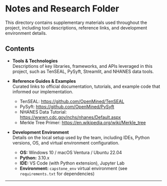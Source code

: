 # Notes and Research Folder

This directory contains supplementary materials used throughout the project, including tool descriptions, reference links, and development environment details.

## Contents

- **Tools & Technologies**  
  Descriptions of key libraries, frameworks, and APIs leveraged in this project, such as TenSEAL, PySyft, Streamlit, and NHANES data tools.

- **Reference Guides & Examples**  
  Curated links to official documentation, tutorials, and example code that informed our implementation.  
  - TenSEAL: https://github.com/OpenMined/TenSEAL  
  - PySyft: https://github.com/OpenMined/PySyft  
  - NHANES Data Tutorial: https://wwwn.cdc.gov/nchs/nhanes/Default.aspx  
  - Merkle Tree Primer: https://en.wikipedia.org/wiki/Merkle_tree

- **Development Environment**  
  Details on the local setup used by the team, including IDEs, Python versions, OS, and virtual environment configuration.  
  - **OS:** Windows 10 / macOS Ventura / Ubuntu 22.04  
  - **Python:** 3.10.x  
  - **IDE:** VS Code (with Python extension), Jupyter Lab  
  - **Environment:** `capstone_env` virtual environment (see `requirements.txt` for dependencies)

---
